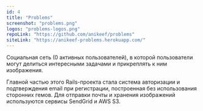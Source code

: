 ```yaml
---
id: 4
title: "Problems"
screenshot: "problems.png"
logos: "problems-logos.png"
repoLink: "https://github.com/anikeef/problems"
siteLink: "https://anikeef-problems.herokuapp.com/"
---
```

Социальная сеть (0 активных пользователей), в которой пользователи могут делиться интересными задачами и прикреплять к ним изображения. 

Главной частью этого Rails-проекта стала система авторизации и подтверждения email при регистрации, построенная без использования сторонних гемов. Для отправки почты и хранения изображений используются сервисы SendGrid и AWS S3. 